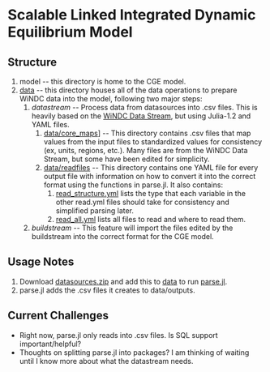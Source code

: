 # Scalable Linked Integrated Dynamic Equilibrium Model

## Structure

1. model -- this directory is home to the CGE model.
2. [data](https://github.com/NREL/SLiDE/tree/master/data) -- this directory houses all of the data operations to prepare WiNDC data into the model, following two major steps:
   1. *datastream* -- Process data from datasources into .csv files. This is heavily based on the [WiNDC Data Stream](https://github.com/uw-windc/windc_datastream), but using Julia-1.2 and YAML files.
      1. [data/core_maps](https://github.com/NREL/SLiDE/tree/master/data/core_maps)] -- This directory contains .csv files that map values from the input files to standardized values for consistency (ex, units, regions, etc.). Many files are from the WiNDC Data Stream, but some have been edited for simplicity.
      2. [data/readfiles](https://github.com/NREL/SLiDE/tree/master/data/readfiles) -- This directory contains one YAML file for every output file with information on how to convert it into the correct format using the functions in parse.jl. It also contains:
         1. [read_structure.yml](https://github.com/NREL/SLiDE/blob/master/data/readfiles/read_structure.yml) lists the type that each variable in the other read.yml files should take for consistency and simplified parsing later.
         2. [read_all.yml](https://github.com/NREL/SLiDE/blob/master/data/readfiles/read_all.yml) lists all files to read and where to read them.
   2. *buildstream* -- This feature will import the files edited by the buildstream into the correct format for the CGE model.

## Usage Notes

1. Download [datasources.zip](https://windc.wisc.edu/datastream.html) and add this to [data](https://github.com/NREL/SLiDE/tree/master/data) to run [parse.jl](https://github.com/NREL/SLiDE/blob/master/data/parse.jl).
2. parse.jl adds the .csv files it creates to data/outputs.

## Current Challenges

* Right now, parse.jl only reads into .csv files. Is SQL support important/helpful?
* Thoughts on splitting parse.jl into packages? I am thinking of waiting until I know more about what the datastream needs.
